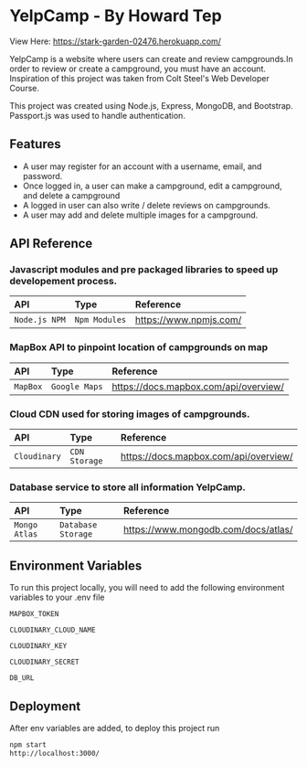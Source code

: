 # YelpCamp - By Howard Tep

View Here: https://stark-garden-02476.herokuapp.com/

YelpCamp is a website where users can create and review campgrounds.In order to review or create a campground, you must have an account. Inspiration of this project was taken from Colt Steel's Web Developer Course.

This project was created using Node.js, Express, MongoDB, and Bootstrap. Passport.js was used to handle authentication.

## Features

- A user may register for an account with a username, email, and password.
- Once logged in, a user can make a campground, edit a campground, and delete a campground
- A logged in user can also write / delete reviews on campgrounds.
- A user may add and delete multiple images for a campground.
## API Reference

### Javascript modules and pre packaged libraries to speed up developement process.

| API | Type     | Reference              |
| :-------- | :------- | :------------------------- |
| `Node.js NPM` | `Npm Modules` | https://www.npmjs.com/ |

### MapBox API to pinpoint location of campgrounds on map

| API | Type     | Reference              |
| :-------- | :------- | :------------------------- |
| `MapBox` | `Google Maps` | https://docs.mapbox.com/api/overview/ |

### Cloud CDN used for storing images of campgrounds.

| API | Type     | Reference                      |
| :-------- | :------- | :-------------------------------- |
| `Cloudinary`      | `CDN Storage` | https://docs.mapbox.com/api/overview/ |


### Database service to store all information YelpCamp.

| API | Type     | Reference                      |
| :-------- | :------- | :-------------------------------- |
| `Mongo Atlas`      | `Database Storage` | https://www.mongodb.com/docs/atlas/ |

## Environment Variables

To run this project locally, you will need to add the following environment variables to your .env file

`MAPBOX_TOKEN`

`CLOUDINARY_CLOUD_NAME`

`CLOUDINARY_KEY`

`CLOUDINARY_SECRET`

`DB_URL`
## Deployment

After env variables are added, to deploy this project run

```bash
npm start
http://localhost:3000/
```
